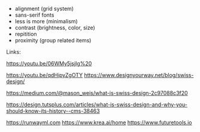 


- alignment (grid system)
- sans-serif fonts
- less is more (minimalism)
- contrast (brightness, color, size)
- repitition
- proximity (group related items)


Links:

https://youtu.be/06WMy5jsjIg%20

https://youtu.be/qdHipyZgOTY
https://www.designyourway.net/blog/swiss-design/

https://medium.com/@mason_weis/what-is-swiss-design-2c97088c3f20

https://design.tutsplus.com/articles/what-is-swiss-design-and-why-you-should-know-its-history--cms-38463

https://runwayml.com
https://www.krea.ai/home
https://www.futuretools.io
